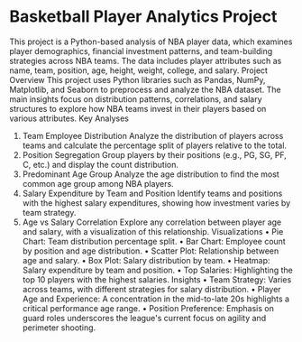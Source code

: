 # Basketball Player Analytics Project
This project is a Python-based analysis of NBA player data, which examines player demographics, financial investment patterns, and team-building strategies across NBA teams. The data includes player attributes such as name, team, position, age, height, weight, college, and salary.
Project Overview
This project uses Python libraries such as Pandas, NumPy, Matplotlib, and Seaborn to preprocess and analyze the NBA dataset. The main insights focus on distribution patterns, correlations, and salary structures to explore how NBA teams invest in their players based on various attributes.
Key Analyses
1.	Team Employee Distribution
Analyze the distribution of players across teams and calculate the percentage split of players relative to the total.
2.	Position Segregation
Group players by their positions (e.g., PG, SG, PF, C, etc.) and display the count distribution.
3.	Predominant Age Group
Analyze the age distribution to find the most common age group among NBA players.
4.	Salary Expenditure by Team and Position
Identify teams and positions with the highest salary expenditures, showing how investment varies by team strategy.
5.	Age vs Salary Correlation
Explore any correlation between player age and salary, with a visualization of this relationship.
Visualizations
•	Pie Chart: Team distribution percentage split.
•	Bar Chart: Employee count by position and age distribution.
•	Scatter Plot: Relationship between age and salary.
•	Box Plot: Salary distribution by team.
•	Heatmap: Salary expenditure by team and position.
•	Top Salaries: Highlighting the top 10 players with the highest salaries.
Insights
•	Team Strategy: Varies across teams, with different strategies for salary distribution.
•	Player Age and Experience: A concentration in the mid-to-late 20s highlights a critical performance age range.
•	Position Preference: Emphasis on guard roles underscores the league's current focus on agility and perimeter shooting.

